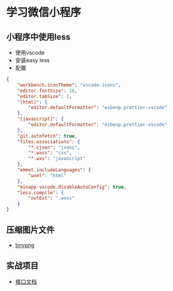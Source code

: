 # 学习微信小程序

## 小程序中使用less
* 使用vscode
* 安装easy less
* 配置
```json
{
    "workbench.iconTheme": "vscode-icons",
    "editor.fontSize": 18,
    "editor.tabSize": 2,
    "[html]": {
        "editor.defaultFormatter": "esbenp.prettier-vscode"
    },
    "[javascript]": {
        "editor.defaultFormatter": "esbenp.prettier-vscode"
    },
    "git.autofetch": true,
    "files.associations": {
        "*.cjson": "jsonc",
        "*.wxss": "css",
        "*.wxs": "javascript"
    },
    "emmet.includeLanguages": {
        "wxml": "html"
    },
    "minapp-vscode.disableAutoConfig": true,
    "less.compile": {
        "outExt": ".wxss"
    }
}
```

## 压缩图片文件

* [tinypng](https://tinypng.com/)

## 实战项目
* [接口文档](https://www.showdoc.cc/128719739414963?page_id=2513235043485226)
